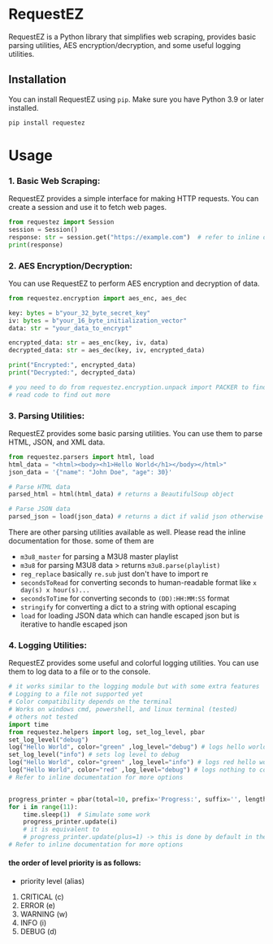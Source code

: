 # RequestEZ

RequestEZ is a Python library that simplifies web scraping, provides basic parsing utilities, AES encryption/decryption, and some useful logging utilities.

## Installation

You can install RequestEZ using `pip`. Make sure you have Python 3.9 or later installed.

```bash
pip install requestez
```
# Usage
### 1. Basic Web Scraping:
RequestEZ provides a simple interface for making HTTP requests. You can create a session and use it to fetch web pages. 
```python
from requestez import Session
session = Session()
response: str = session.get("https://example.com")  # refer to inline documentation for more options
print(response)
```
### 2. AES Encryption/Decryption:
You can use RequestEZ to perform AES encryption and decryption of data.

```python
from requestez.encryption import aes_enc, aes_dec

key: bytes = b"your_32_byte_secret_key"
iv: bytes = b"your_16_byte_initialization_vector"
data: str = "your_data_to_encrypt"

encrypted_data: str = aes_enc(key, iv, data)
decrypted_data: str = aes_dec(key, iv, encrypted_data)

print("Encrypted:", encrypted_data)
print("Decrypted:", decrypted_data)

# you need to do from requestez.encryption.unpack import PACKER to find and decrypt p.a.c.k.e.r. encrypted data
# read code to find out more
```
### 3. Parsing Utilities:
RequestEZ provides some basic parsing utilities. You can use them to parse HTML, JSON, and XML data.

```python
from requestez.parsers import html, load
html_data = "<html><body><h1>Hello World</h1></body></html>"
json_data = '{"name": "John Doe", "age": 30}'

# Parse HTML data
parsed_html = html(html_data) # returns a BeautifulSoup object

# Parse JSON data
parsed_json = load(json_data) # returns a dict if valid json otherwise returns the string itsef
```
 There are other parsing utilities available as well. Please read the inline documentation for those.
 some of them are 
 - `m3u8_master` for parsing a M3U8 master playlist
 - `m3u8` for parsing M3U8 data > returns `m3u8.parse(playlist)`
 - `reg_replace` basically `re.sub` just don't have to import re
 - `secondsToRead` for converting seconds to human-readable format like `x day(s) x hour(s)...`
 - `secondsToTime` for converting seconds to `(DD):HH:MM:SS` format
 - `stringify` for converting a dict to a string with optional escaping
 - `load` for loading JSON data which can handle escaped json but is iterative to handle escaped json

### 4. Logging Utilities:
RequestEZ provides some useful and colorful logging utilities. You can use them to log data to a file or to the console.

```python
# it works similar to the logging module but with some extra features
# Logging to a file not supported yet
# Color compatibility depends on the terminal
# Works on windows cmd, powershell, and linux terminal (tested) 
# others not tested
import time
from requestez.helpers import log, set_log_level, pbar
set_log_level("debug")
log("Hello World", color="green" ,log_level="debug") # logs hello world
set_log_level("info") # sets log level to debug
log("Hello World", color="green" ,log_level="info") # logs red hello world to console
log("Hello World", color="red" ,log_level="debug") # logs nothing to console
# Refer to inline documentation for more options


progress_printer = pbar(total=10, prefix='Progress:', suffix='', length=35, color="green", unit="seconds")
for i in range(11):
    time.sleep(1)  # Simulate some work
    progress_printer.update(i)
    # it is equivalent to 
    # progress_printer.update(plus=1) -> this is done by default in the tqdm module
# Refer to inline documentation for more options
```
#### the order of level priority is as follows:
 
- priority level (alias)
1. CRITICAL (c)
2. ERROR (e)
3. WARNING (w)
4. INFO (i)
5. DEBUG (d)

